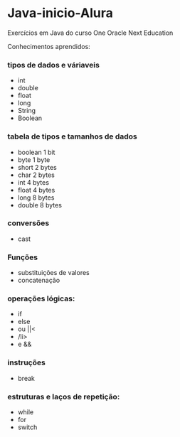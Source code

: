 # Java-inicio-Alura
Exercícios em Java do curso One Oracle Next Education

Conhecimentos aprendidos:

<h3>tipos de dados e váriaveis</h3>
<div>
  <ul>
    <li>int</li>
    <li>double</li>
    <li>float</li>
    <li>long</li>
    <li>String</li>
    <li>Boolean</li>
  </ul>
</div>

<h3>tabela de tipos e tamanhos de dados</h3>
<div>
  <ul>
    <li>boolean 1 bit</li>
    <li>byte	1 byte</li>
    <li>short	2 bytes</li>
    <li>char	2 bytes</li>
    <li>int	4 bytes</li>
    <li>float	4 bytes</li>
    <li>long	8 bytes</li>
    <li>double	8 bytes</li>
  </ul>
</div>

<h3>conversões</h3>
<div>
  <ul>
    <li>cast</li>
  </ul>
</div>

<h3>Funções</h3>
<div>
  <ul>
    <li>substituições de valores</li>
    <li>concatenação</li>
  </ul>
</div>

<h3>operações lógicas:</h3>
<div>
  <ul>
    <li>if</li>
    <li>else</li>
    <li>ou ||<<li>/li>
    <li>e && </li>
  </ul>
</div>

<h3>instruções</h3>
<div>
  <ul>
      <li>break</li>
    </ul>
</div>

<h3>estruturas e laços de repetição:</h3>
<div>
  <ul>
    <li>while</li>
    <li>for</li>
    <li>switch</li>
  </ul>
</div>


